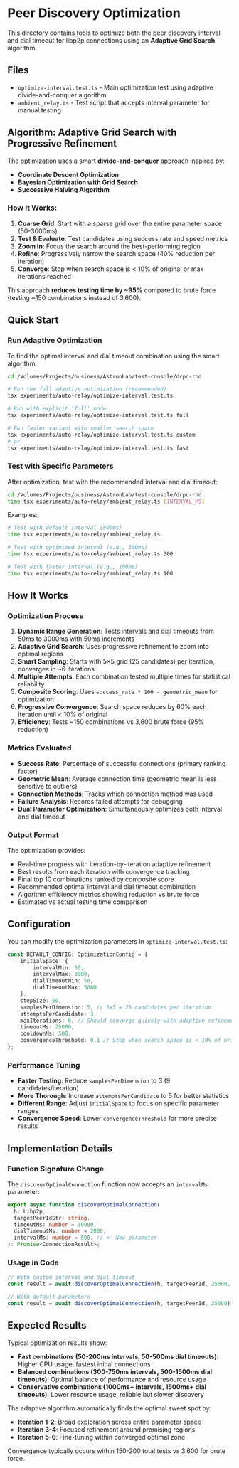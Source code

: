 # Peer Discovery Optimization

This directory contains tools to optimize both the peer discovery interval and dial timeout for libp2p connections using an **Adaptive Grid Search** algorithm.

## Files

- `optimize-interval.test.ts` - Main optimization test using adaptive divide-and-conquer algorithm
- `ambient_relay.ts` - Test script that accepts interval parameter for manual testing

## Algorithm: Adaptive Grid Search with Progressive Refinement

The optimization uses a smart **divide-and-conquer** approach inspired by:
- **Coordinate Descent Optimization** 
- **Bayesian Optimization with Grid Search**
- **Successive Halving Algorithm**

### How it Works:
1. **Coarse Grid**: Start with a sparse grid over the entire parameter space (50-3000ms)
2. **Test & Evaluate**: Test candidates using success rate and speed metrics  
3. **Zoom In**: Focus the search around the best-performing region
4. **Refine**: Progressively narrow the search space (40% reduction per iteration)
5. **Converge**: Stop when search space is < 10% of original or max iterations reached

This approach **reduces testing time by ~95%** compared to brute force (testing ~150 combinations instead of 3,600).

## Quick Start

### Run Adaptive Optimization

To find the optimal interval and dial timeout combination using the smart algorithm:

```bash
cd /Volumes/Projects/business/AstronLab/test-console/drpc-rnd

# Run the full adaptive optimization (recommended)
tsx experiments/auto-relay/optimize-interval.test.ts

# Run with explicit 'full' mode 
tsx experiments/auto-relay/optimize-interval.test.ts full

# Run faster variant with smaller search space
tsx experiments/auto-relay/optimize-interval.test.ts custom
# or
tsx experiments/auto-relay/optimize-interval.test.ts fast
```

### Test with Specific Parameters

After optimization, test with the recommended interval and dial timeout:

```bash
cd /Volumes/Projects/business/AstronLab/test-console/drpc-rnd
time tsx experiments/auto-relay/ambient_relay.ts [INTERVAL_MS]
```

Examples:

```bash
# Test with default interval (500ms)
time tsx experiments/auto-relay/ambient_relay.ts

# Test with optimized interval (e.g., 300ms)
time tsx experiments/auto-relay/ambient_relay.ts 300

# Test with faster interval (e.g., 100ms)
time tsx experiments/auto-relay/ambient_relay.ts 100
```

## How It Works

### Optimization Process

1. **Dynamic Range Generation**: Tests intervals and dial timeouts from 50ms to 3000ms with 50ms increments
2. **Adaptive Grid Search**: Uses progressive refinement to zoom into optimal regions
3. **Smart Sampling**: Starts with 5×5 grid (25 candidates) per iteration, converges in ~6 iterations
4. **Multiple Attempts**: Each combination tested multiple times for statistical reliability
5. **Composite Scoring**: Uses `success_rate * 100 - geometric_mean` for optimization
6. **Progressive Convergence**: Search space reduces by 60% each iteration until < 10% of original
7. **Efficiency**: Tests ~150 combinations vs 3,600 brute force (95% reduction)

### Metrics Evaluated

- **Success Rate**: Percentage of successful connections (primary ranking factor)
- **Geometric Mean**: Average connection time (geometric mean is less sensitive to outliers)
- **Connection Methods**: Tracks which connection method was used
- **Failure Analysis**: Records failed attempts for debugging
- **Dual Parameter Optimization**: Simultaneously optimizes both interval and dial timeout

### Output Format

The optimization provides:

- Real-time progress with iteration-by-iteration adaptive refinement
- Best results from each iteration with convergence tracking  
- Final top 10 combinations ranked by composite score
- Recommended optimal interval and dial timeout combination
- Algorithm efficiency metrics showing reduction vs brute force
- Estimated vs actual testing time comparison

## Configuration

You can modify the optimization parameters in `optimize-interval.test.ts`:

```typescript
const DEFAULT_CONFIG: OptimizationConfig = {
    initialSpace: {
        intervalMin: 50,
        intervalMax: 3000,
        dialTimeoutMin: 50,
        dialTimeoutMax: 3000
    },
    stepSize: 50,
    samplesPerDimension: 5, // 5x5 = 25 candidates per iteration
    attemptsPerCandidate: 3,
    maxIterations: 6, // Should converge quickly with adaptive refinement
    timeoutMs: 25000,
    cooldownMs: 500,
    convergenceThreshold: 0.1 // Stop when search space is < 10% of original
};
```

### Performance Tuning

- **Faster Testing**: Reduce `samplesPerDimension` to 3 (9 candidates/iteration)
- **More Thorough**: Increase `attemptsPerCandidate` to 5 for better statistics
- **Different Range**: Adjust `initialSpace` to focus on specific parameter ranges
- **Convergence Speed**: Lower `convergenceThreshold` for more precise results

## Implementation Details

### Function Signature Change

The `discoverOptimalConnection` function now accepts an `intervalMs` parameter:

```typescript
export async function discoverOptimalConnection(
  h: Libp2p,
  targetPeerIdStr: string,
  timeoutMs: number = 30000,
  dialTimeoutMs: number = 2000,
  intervalMs: number = 500, // <- New parameter
): Promise<ConnectionResult>;
```

### Usage in Code

```typescript
// With custom interval and dial timeout
const result = await discoverOptimalConnection(h, targetPeerId, 25000, 1500, 300);

// With default parameters
const result = await discoverOptimalConnection(h, targetPeerId, 25000);
```

## Expected Results

Typical optimization results show:

- **Fast combinations (50-200ms intervals, 50-500ms dial timeouts)**: Higher CPU usage, fastest initial connections
- **Balanced combinations (300-750ms intervals, 500-1500ms dial timeouts)**: Optimal balance of performance and resource usage  
- **Conservative combinations (1000ms+ intervals, 1500ms+ dial timeouts)**: Lower resource usage, reliable but slower discovery

The adaptive algorithm automatically finds the optimal sweet spot by:

- **Iteration 1-2**: Broad exploration across entire parameter space
- **Iteration 3-4**: Focused refinement around promising regions  
- **Iteration 5-6**: Fine-tuning within converged optimal zone

Convergence typically occurs within 150-200 total tests vs 3,600 for brute force.
